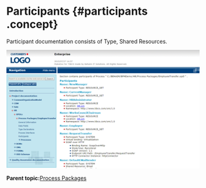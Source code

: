 # Participants {#participants .concept}

Participant documentation consists of Type, Shared Resources.

![Example of Participant documentation screeshot](img/participant.png "Example of Participant documentation")

**Parent topic:**[Process Packages](../../../modules/titanis/output/processPackages.md)

